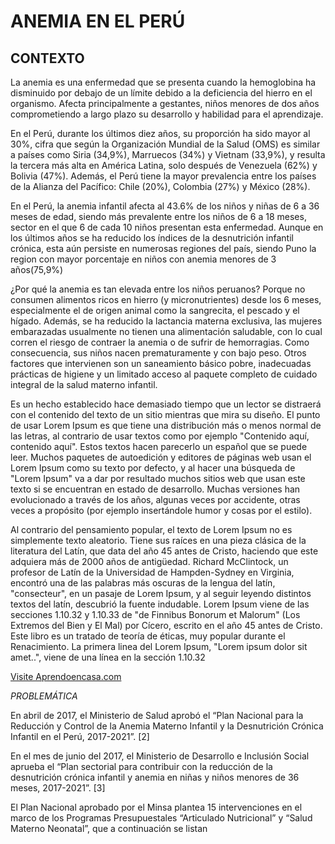 #                              ANEMIA EN EL PERÚ
## CONTEXTO
  <p id="Contexto">La anemia es una enfermedad que se presenta cuando la hemoglobina ha disminuido por debajo de un límite debido a la deficiencia del hierro en el organismo. Afecta principalmente a gestantes, niños menores de dos años comprometiendo a largo plazo su desarrollo y habilidad para el aprendizaje.

En el Perú, durante los últimos diez años, su proporción ha sido mayor al 30%, cifra que según la Organización Mundial de la Salud (OMS) es similar a países como Siria (34,9%), Marruecos (34%) y Vietnam (33,9%), y resulta la tercera más alta en América Latina, solo después de Venezuela (62%) y Bolivia (47%). Además, el Perú tiene la mayor prevalencia entre los países de la Alianza del Pacífico: Chile (20%), Colombia (27%) y México (28%).

En el Perú, la anemia infantil afecta al 43.6% de los niños y niñas de 6 a 36 meses de edad, siendo más prevalente entre los niños de 6 a 18 meses, sector en el que 6 de cada 10 niños presentan esta enfermedad. Aunque en los últimos años se ha reducido los índices de la desnutrición infantil crónica, esta aún persiste en numerosas regiones del país, siendo Puno la region con mayor porcentaje en niños con anemia menores de 3 años(75,9%)

¿Por qué la anemia es tan elevada entre los niños peruanos? Porque no consumen alimentos ricos en hierro (y micronutrientes) desde los 6 meses, especialmente el de origen animal como la sangrecita, el pescado y el hígado. Además, se ha reducido la lactancia materna exclusiva, las mujeres embarazadas usualmente no tienen una alimentación saludable, con lo cual corren el riesgo de contraer la anemia o de sufrir de hemorragias. Como consecuencia, sus niños nacen prematuramente y con bajo peso. Otros factores que intervienen son un saneamiento básico pobre, inadecuadas prácticas de higiene y un limitado acceso al paquete completo de cuidado integral de la salud materno infantil.
</p>
<p id="Parrafo2">Es un hecho establecido hace demasiado tiempo que un lector se distraerá con el contenido del texto de un sitio mientras que mira su diseño. El punto de usar Lorem Ipsum es que tiene una distribución más o menos normal de las letras, al contrario de usar textos como por ejemplo "Contenido aquí, contenido aquí". Estos textos hacen parecerlo un español que se puede leer. Muchos paquetes de autoedición y editores de páginas web usan el Lorem Ipsum como su texto por defecto, y al hacer una búsqueda de "Lorem Ipsum" va a dar por resultado muchos sitios web que usan este texto si se encuentran en estado de desarrollo. Muchas versiones han evolucionado a través de los años, algunas veces por accidente, otras veces a propósito (por ejemplo insertándole humor y cosas por el estilo).</p>
<p id="Parrafo3">Al contrario del pensamiento popular, el texto de Lorem Ipsum no es simplemente texto aleatorio. Tiene sus raíces en una pieza clásica de la literatura del Latín, que data del año 45 antes de Cristo, haciendo que este adquiera más de 2000 años de antigüedad. Richard McClintock, un profesor de Latín de la Universidad de Hampden-Sydney en Virginia, encontró una de las palabras más oscuras de la lengua del latín, "consecteur", en un pasaje de Lorem Ipsum, y al seguir leyendo distintos textos del latín, descubrió la fuente indudable. Lorem Ipsum viene de las secciones 1.10.32 y 1.10.33 de "de Finnibus Bonorum et Malorum" (Los Extremos del Bien y El Mal) por Cícero, escrito en el año 45 antes de Cristo. Este libro es un tratado de teoría de éticas, muy popular durante el Renacimiento. La primera linea del Lorem Ipsum, "Lorem ipsum dolor sit amet..", viene de una línea en la sección 1.10.32</p>
<p><a href="http://aprendoencasa.com">Visite Aprendoencasa.com</a></p>
<em>PROBLEMÁTICA </em>
  <p> 
En abril de 2017, el Ministerio de Salud aprobó el “Plan Nacional para la Reducción y Control de la Anemia Materno Infantil y la Desnutrición Crónica Infantil en el Perú, 2017-2021”. [2]

En el mes de junio del 2017, el Ministerio de Desarrollo e Inclusión Social aprueba el “Plan sectorial para contribuir con la reducción de la desnutrición crónica infantil y anemia en niñas y niños menores de 36 meses, 2017-2021”. [3]

El Plan Nacional aprobado por el Minsa plantea 15 intervenciones en el marco de los
Programas Presupuestales “Articulado Nutricional” y “Salud Materno Neonatal”, que a
continuación se listan<p>


